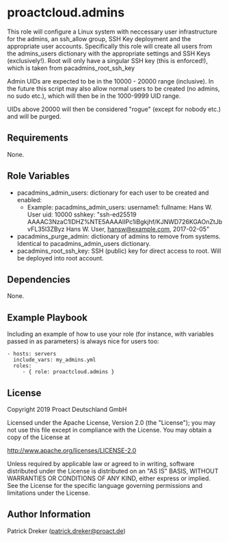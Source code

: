 # proactcloud.admins

This role will configure a Linux system with neccessary user infrastructure for the admins, an ssh_allow group, SSH Key deployment and the appropriate user accounts. Specifically this role will create all users from the admins_users dictionary with the appropriate settings and SSH Keys (exclusively!). Root will only have a singular SSH key (this is enforced!), which is taken from pacadmins_root_ssh_key

Admin UIDs are expected to be in the 10000 - 20000 range (inclusive). In the future this script may also allow normal users to be created (no admins, no sudo etc.), which will then be in the 1000-9999 UID range.

UIDs above 20000 will then be considered "rogue" (except for nobody etc.) and will be purged.

## Requirements

None.

## Role Variables

* pacadmins_admin_users: dictionary for each user to be created and enabled:
  * Example:
    pacadmins_admin_users:
      username1:
        fullname: Hans W. User
        uid: 10000
        sshkey: "ssh-ed25519 AAAAC3NzaC1lDHZ%NTE5AAAAIIPc1iBgkjhf/KJNWD726KGAOnZtJbvFL35l3ZByz Hans W. User, <hansw@example.com>, 2017-02-05"
* pacadmins_purge_admin: dictionary of admins to remove from systems. Identical to pacadmins_admin_users dictionary.
* pacadmins_root_ssh_key: SSH (public) key for direct access to root. Will be deployed into root account.

## Dependencies

None.

## Example Playbook

Including an example of how to use your role (for instance, with variables passed in as parameters) is always nice for users too:

    - hosts: servers
      include_vars: my_admins.yml
      roles:
         - { role: proactcloud.admins }

## License

Copyright 2019 Proact Deutschland GmbH

Licensed under the Apache License, Version 2.0 (the "License");
you may not use this file except in compliance with the License.
You may obtain a copy of the License at

<http://www.apache.org/licenses/LICENSE-2.0>

Unless required by applicable law or agreed to in writing, software
distributed under the License is distributed on an "AS IS" BASIS,
WITHOUT WARRANTIES OR CONDITIONS OF ANY KIND, either express or implied.
See the License for the specific language governing permissions and
limitations under the License.

## Author Information

Patrick Dreker (patrick.dreker@proact.de)
